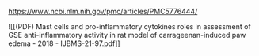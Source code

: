 
https://www.ncbi.nlm.nih.gov/pmc/articles/PMC5776444/

![[(PDF) Mast cells and pro-inflammatory cytokines roles in assessment of GSE anti-inflammatory activity in rat model of carrageenan-induced paw edema - 2018 - IJBMS-21-97.pdf]]
